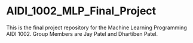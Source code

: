 # AIDI_1002_MLP_Final_Project
This is the final project repository for the Machine Learning Programming AIDI 1002. Group Members are Jay Patel and Dhartiben Patel.
